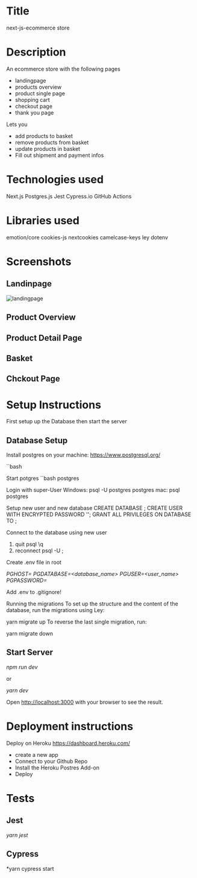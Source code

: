 # Title

next-js-ecommerce store

# Description

An ecommerce store with the following pages

- landingpage
- products overview
- product single page
- shopping cart
- checkout page
- thank you page

Lets you

- add products to basket
- remove products from basket
- update products in basket
- Fill out shipment and payment infos

# Technologies used

Next.js
Postgres.js
Jest
Cypress.io
GitHub Actions

# Libraries used

emotion/core
cookies-js
nextcookies
camelcase-keys
ley
dotenv

# Screenshots

## Landinpage

![landingpage](C:\Users\Judith\projects\next-js-ecommerce-store\markdown\img1.png 'Screenshot 1')

## Product Overview

## Product Detail Page

## Basket

## Chckout Page

# Setup Instructions

First setup up the Database then start the server

## Database Setup

Install postgres on your machine: https://www.postgresql.org/

``bash

Start potgres
``bash
postgres

Login with super-User
Windows: psql -U postgres postgres
mac: psql postgres

Setup new user and new database
CREATE DATABASE <database name>;
CREATE USER <user name> WITH ENCRYPTED PASSWORD '<user password>';
GRANT ALL PRIVILEGES ON DATABASE <database name> TO <user name>;

Connect to the database using new user

1. quit psql
   \q
2. reconnect
   psql -U <user name> <database name>;

Create .env file in root

_PGHOST=<localhost>_
_PGDATABASE=<database_name>_
_PGUSER=<user_name>_
_PGPASSWORD=<password>_

Add .env to .gitignore!

Running the migrations
To set up the structure and the content of the database, run the migrations using Ley:

yarn migrate up
To reverse the last single migration, run:

yarn migrate down

## Start Server

_npm run dev_

or

_yarn dev_

Open [http://localhost:3000](http://localhost:3000) with your browser to see the result.

# Deployment instructions

Deploy on Heroku https://dashboard.heroku.com/

- create a new app
- Connect to your Github Repo
- Install the Heroku Postres Add-on
- Deploy

# Tests

## Jest

_yarn jest_

## Cypress

\*yarn cypress start
